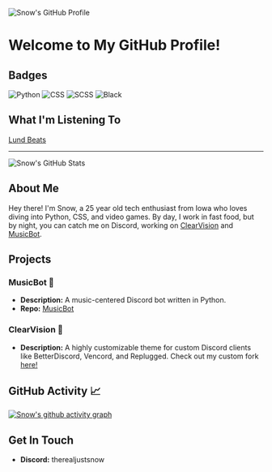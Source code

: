 ![Snow's GitHub Profile](https://media.giphy.com/media/Z3Y0EBcsvZ7bO/giphy.gif)

# Welcome to My GitHub Profile!

## Badges
![Python](https://img.shields.io/badge/Python-3776AB?style=for-the-badge&logo=python&logoColor=white)
![CSS](https://img.shields.io/badge/CSS-1572B6?style=for-the-badge&logo=css3&logoColor=white)
![SCSS](https://img.shields.io/badge/SCSS-CC6699?style=for-the-badge&logo=sass&logoColor=white)
![Black](https://img.shields.io/badge/Black-000000?style=for-the-badge&logo=black&logoColor=white)

## What I'm Listening To
[Lund Beats](https://youtube.com/@lundbeatz)

---

![Snow's GitHub Stats](https://github-readme-stats.vercel.app/api?username=babyboysnow&show_icons=true&theme=dark&count_private=true&show=reviews,discussions_started,discussions_answered,prs_merged,prs_merged_percentage)

## About Me
Hey there! I'm Snow, a 25 year old tech enthusiast from Iowa who loves diving into Python, CSS, and video games. By day, I work in fast food, but by night, you can catch me on Discord, working on [ClearVision](https://github.com/ClearVision/ClearVision-v6) and [MusicBot](https://github.com/Just-Some-Bots/MusicBot).

## Projects
### MusicBot 🤖
- **Description:** A music-centered Discord bot written in Python.
- **Repo:** [MusicBot](https://github.com/Just-Some-Bots/MusicBot)

### ClearVision 🎨
- **Description:** A highly customizable theme for custom Discord clients like BetterDiscord, Vencord, and Replugged. Check out my custom fork [here!](https://github.com/BabyBoySnow/SnowVision)

## GitHub Activity 📈
[![Snow's github activity graph](https://github-readme-activity-graph.vercel.app/graph?username=babyboysnow&theme=github-compact)](https://github.com/ashutosh00710/github-readme-activity-graph)

## Get In Touch
- **Discord:** therealjustsnow
